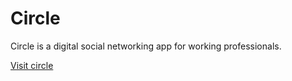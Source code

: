 # Circle
Circle is a digital social networking app for working professionals.

[Visit circle](https://agreeable-pebble-0fb5f4c10.1.azurestaticapps.net/)